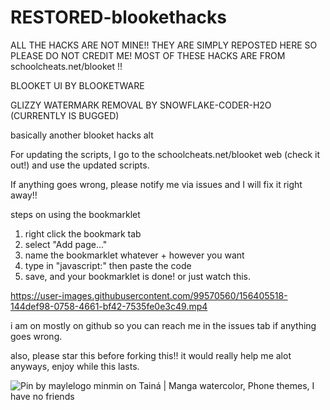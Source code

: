 # RESTORED-blookethacks
ALL THE HACKS ARE NOT MINE!! THEY ARE SIMPLY REPOSTED HERE SO PLEASE DO NOT CREDIT ME!
MOST OF THESE HACKS ARE FROM schoolcheats.net/blooket !!

BLOOKET UI BY BLOOKETWARE

GLIZZY WATERMARK REMOVAL BY SNOWFLAKE-CODER-H2O (CURRENTLY IS BUGGED)

basically another blooket hacks alt

For updating the scripts, I go to the schoolcheats.net/blooket web (check it out!) and use the updated scripts.

If anything goes wrong, please notify me via issues and I will fix it right away!!

steps on using the bookmarklet
1. right click the bookmark tab
2. select "Add page..."
3. name the bookmarklet whatever + however you want
4. type in "javascript:" then paste the code
5. save, and your bookmarklet is done!
or just watch this.

https://user-images.githubusercontent.com/99570560/156405518-144def98-0758-4661-bf42-7535fe0e3c49.mp4



i am on mostly on github so you can reach me in the issues tab if anything goes wrong.

also, please star this before forking this!! it would really help me alot
anyways, enjoy while this lasts.

<img src="https://encrypted-tbn0.gstatic.com/images?q=tbn:ANd9GcQcGhyaUUj6FJdS-G3ScTcDsbvUTmesAwzsx7nShNJoX5cSLadSmfL_aB_SkECKn_5utGw&amp;usqp=CAU" alt="Pin by maylelogo minmin on Tainá | Manga watercolor, Phone themes, I have  no friends"/>

